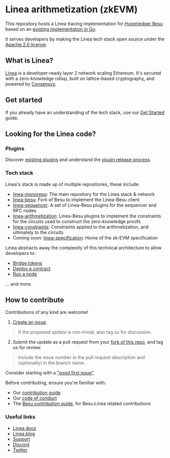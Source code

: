 # Linea arithmetization (zkEVM)

This repository hosts a Linea tracing implementation for 
[Hyperledger Besu](https://github.com/hyperledger/besu) based on an 
[existing implementation in Go](https://github.com/Consensys/zk-evm/).

It serves developers by making the Linea tech stack open source under 
the [Apache 2.0 license](https://github.com/Consensys/linea-monorepo/blob/main/LICENSE).

## What is Linea?

[Linea](https://linea.build) is a developer-ready layer 2 network scaling Ethereum. It's secured with a zero-knowledge rollup, built on lattice-based cryptography, and powered by [Consensys](https://consensys.io).

## Get started

If you already have an understanding of the tech stack, use our [Get Started](docs/get-started.md) guide.

## Looking for the Linea code?

### Plugins

Discover [existing plugins](docs/plugins.md) and understand the [plugin release process](docs/plugin-release.md). 

### Tech stack

Linea's stack is made up of multiple repositories, these include:

- [linea-monorepo](https://github.com/Consensys/linea-monorepo): The main repository for the Linea stack & network 
- [linea-besu](https://github.com/Consensys/linea-besu): Fork of Besu to implement the Linea-Besu client
- [linea-sequencer](https://github.com/Consensys/linea-sequencer): A set of Linea-Besu plugins for the sequencer and RPC nodes
- [linea-arithmetization](https://github.com/Consensys/linea-arithmetization): Linea-Besu plugins to implement the constraints for the circuits used to construct the zero-knowledge proofs
- [linea-constraints](https://github.com/Consensys/linea-constraints): Constraints applied to the arithmetization, and ultimately to the circuits
- Coming soon: [linea-specification](https://github.com/Consensys/linea-specification): Home of the zk-EVM specification

Linea abstracts away the complexity of this technical architecture to allow developers to:

- [Bridge tokens](https://docs.linea.build/developers/guides/bridge)
- [Deploy a contract](https://docs.linea.build/developers/quickstart/deploy-smart-contract)
- [Run a node](https://docs.linea.build/developers/guides/run-a-node)

... and more.

## How to contribute

Contributions of any kind are welcome!

1. [Create an issue](https://github.com/Consensys/linea-arithmetization/issues).
> If the proposed update is non-trivial, also tag us for discussion.
2. Submit the update as a pull request from your [fork of this repo](https://github.com/Consensys/linea-arithmetization/fork), and tag us for review. 
> Include the issue number in the pull request description and (optionally) in the branch name.

Consider starting with a ["good first issue"](https://github.com/ConsenSys/linea-arithmetization/issues?q=is%3Aissue+is%3Aopen+label%3A%22good+first+issue%22).

Before contributing, ensure you're familiar with:

- Our [contribution guide](https://github.com/Consensys/linea-monorepo/blob/main/docs/contribute.md)
- Our [code of conduct](https://github.com/Consensys/linea-monorepo/blob/main/docs/code-of-conduct.md)
- The [Besu contribution guide](https://github.com/Consensys/linea-monorepo/blob/main/https://wiki.hyperledger.org/display/BESU/Coding+Conventions), for Besu:Linea related contributions


### Useful links

- [Linea docs](https://docs.linea.build)
- [Linea blog](https://linea.mirror.xyz)
- [Support](https://support.linea.build)
- [Discord](https://discord.gg/linea)
- [Twitter](https://twitter.com/LineaBuild)